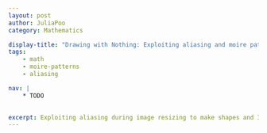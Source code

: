 ```yaml
---
layout: post
author: JuliaPoo
category: Mathematics

display-title: "Drawing with Nothing: Exploiting aliasing and moire patterns to draw for you"
tags:
    - math
    - moire-patterns
    - aliasing

nav: |
    * TODO

    
excerpt: Exploiting aliasing during image resizing to make shapes and 3D objects appear via Moiré patterns. Essentially a writeup behind [Interference](/art/2023-01-23-interference.html) and a follow-up on my [moire patterns post](/mathematics/2020/11/08/moire-patterns.html).
---
```


<!--
1. Modelling the situation


-->
